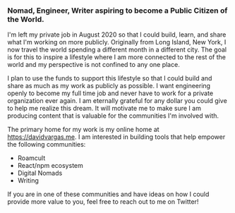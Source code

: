### Nomad, Engineer, Writer aspiring to become a Public Citizen of the World.

I'm left my private job in August 2020 so that I could build, learn, and share what I'm working on more publicly. Originally from Long Island, New York, I now travel the world spending a different month in a different city. The goal is for this to inspire a lifestyle where I am more connected to the rest of the world and my perspective is not confined to any one place.

I plan to use the funds to support this lifestyle so that I could build and share as much as my work as publicly as possible. I want engineering openly to become my full time job and never have to work for a private organization ever again. I am eternally grateful for any dollar you could give to help me realize this dream. It will motivate me to make sure I am producing content that is valuable for the communities I'm involved with.

The primary home for my work is my online home at https://davidvargas.me. I am interested in building tools that help empower the following communities:

- Roamcult
- React/npm ecosystem
- Digital Nomads
- Writing

If you are in one of these communities and have ideas on how I could provide more value to you, feel free to reach out to me on Twitter!
